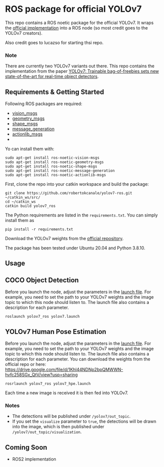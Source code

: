 # ROS package for official YOLOv7

This repo contains a ROS noetic package for the official YOLOv7. It wraps the 
[official implementation](https://github.com/WongKinYiu/yolov7) into a ROS node (so most credit 
goes to the YOLOv7 creators).

Also credit goes to lucazso for starting thsi repo.

### Note
There are currently two YOLOv7 variants out there. This repo contains the 
implementation from the paper [YOLOv7: Trainable bag-of-freebies sets new state-of-the-art for real-time object detectors](https://arxiv.org/abs/2207.02696).

## Requirements & Getting Started

Following ROS packages are required:
- [vision_msgs](http://wiki.ros.org/vision_msgs)
- [geometry_msgs](http://wiki.ros.org/geometry_msgs)
- [shape_msgs](http://wiki.ros.org/shape_msgs)
- [message_generation](http://wiki.ros.org/message_generation)
- [actionlib_msgs](http://wiki.ros.org/actionlib_msgs)
- 
Yo can install them with:
```
sudo apt-get install ros-noetic-vision-msgs
sudo apt-get install ros-noetic-geometry-msgs
sudo apt-get install ros-noetic-shape-msgs
sudo apt-get install ros-noetic-message-generation
sudo apt-get install ros-noetic-actionlib-msgs
```
First, clone the repo into your catkin workspace and build the package:
```
git clone https://github.com/robertokcanale/yolov7-ros.git ~/catkin_ws/src/
cd ~/catkin_ws
catkin build yolov7_ros
```

The Python requirements are listed in the `requirements.txt`. You can simply 
install them as
```
pip install -r requirements.txt
```

Download the YOLOv7 weights from the [official repository](https://github.com/WongKinYiu/yolov7).

The package has been tested under Ubuntu 20.04 and Python 3.8.10.

## Usage
## COCO Object Detection
Before you launch the node, adjust the parameters in the 
[launch file](launch/yolov7.launch). For example, you need to set the path to your 
YOLOv7 weights and the image topic to which this node should listen to. The launch 
file also contains a description for each parameter.

```
roslaunch yolov7_ros yolov7.launch
```

## YOLOv7 Human Pose Estimation
Before you launch the node, adjust the parameters in the 
[launch file](launch/yolov7_hpe.launch). For example, you need to set the path to your 
YOLOv7 weights and the image topic to which this node should listen to. The launch 
file also contains a description for each parameter.
You can download the weights from the official repo or here:
https://drive.google.com/file/d/1Khl44NDNp2bpQMWWN-hvfc258SGx_QtV/view?usp=sharing

```
rosrlaunch yolov7_ros yolov7_hpe.launch
```

Each time a new image is received it is then fed into YOLOv7.

### Notes
- The detections will be published under `/yolov7/out_topic`.
- If you set the `visualize` parameter to `true`, the detections will be drawn into 
  the image, which is then published under `/yolov7/out_topic/visualization`.

## Coming Soon
- ROS2 implementation
